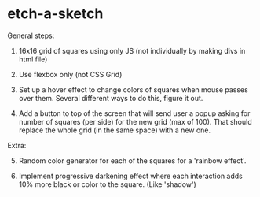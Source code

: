 # etch-a-sketch

General steps:
1. 16x16 grid of squares using only JS (not individually by making divs in html file)

2. Use flexbox only (not CSS Grid)

3. Set up a hover effect to change colors of squares when mouse passes over them. Several different ways to do this, figure it out.

4. Add a button to top of the screen that will send user a popup asking for number of squares (per side) for the new grid (max of 100). That should replace the whole grid (in the same space) with a new one.

Extra:

5. Random color generator for each of the squares for a 'rainbow effect'.

6. Implement progressive darkening effect where each interaction adds 10% more black or color to the square. (Like 'shadow')